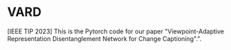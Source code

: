 # VARD
[IEEE TIP 2023] This is the Pytorch code for our paper "Viewpoint-Adaptive Representation Disentanglement Network for Change Captioning".".
